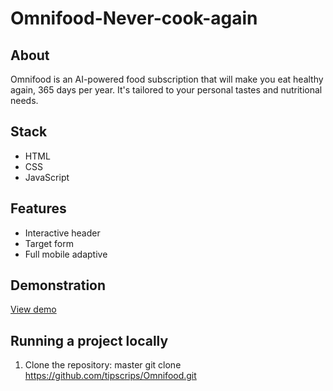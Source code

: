 # Omnifood-Never-cook-again

## About
Omnifood is an AI-powered food subscription that will make you eat healthy again, 365 days per year. It's tailored to your personal tastes and nutritional needs.

## Stack
- HTML
- CSS
- JavaScript

## Features
- Interactive header
- Target form
- Full mobile adaptive

## Demonstration
[View demo](https://ezomni.netlify.app/)

## Running a project locally
1. Clone the repository:
   master git clone
   https://github.com/tipscrips/Omnifood.git
